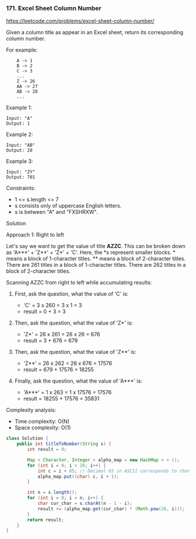 ### 171. Excel Sheet Column Number

https://leetcode.com/problems/excel-sheet-column-number/

Given a column title as appear in an Excel sheet, return its corresponding column number.

For example:
```
    A -> 1
    B -> 2
    C -> 3
    ...
    Z -> 26
    AA -> 27
    AB -> 28 
    ...
```
Example 1:
```
Input: "A"
Output: 1
```
Example 2:
```
Input: "AB"
Output: 28
```
Example 3:
```
Input: "ZY"
Output: 701
``` 

Constraints:

- 1 <= s.length <= 7
- s consists only of uppercase English letters.
- s is between "A" and "FXSHRXW".

Solution

Approach 1: Right to left

Let's say we want to get the value of title **AZZC**. This can be broken down as 'A*\*\*' + 'Z**' + 'Z*' + 'C'. Here, the *s represent smaller blocks. * means a block of 1-character titles. ** means a block of 2-character titles. There are 261 titles in a block of 1-character titles. There are 262 titles in a block of 2-character titles.

Scanning AZZC from right to left while accumulating results:

1. First, ask the question, what the value of 'C' is:
    - 'C' = 3 x 260 = 3 x 1 = 3
    - result = 0 + 3 = 3

2. Then, ask the question, what the value of 'Z*' is:
    - 'Z*' = 26 x 261 = 26 x 26 = 676
    - result = 3 + 676 = 679

3. Then, ask the question, what the value of      'Z**' is:
    - 'Z**' = 26 x 262 = 26 x 676 = 17576
    - result = 679 + 17576 = 18255
4. Finally, ask the question, what the value of 'A***' is:
    - 'A***' = 1 x 263 = 1 x 17576 = 17576
    - result = 18255 + 17576 = 35831


Complexity analysis:
- Time complexity: O(N)
- Space complexity: O(1)

```java
class Solution {
    public int titleToNumber(String s) {
        int result = 0;

        Map < Character, Integer > alpha_map = new HashMap < > ();
        for (int i = 0; i < 26; i++) {
            int c = i + 65; // Decimal 65 in ASCII corresponds to char 'A'
            alpha_map.put((char) c, i + 1);
        }

        int n = s.length();
        for (int i = 0; i < n; i++) {
            char cur_char = s.charAt(n - 1 - i);
            result += (alpha_map.get(cur_char) * (Math.pow(26, i)));
        }
        return result;
    }
}
```